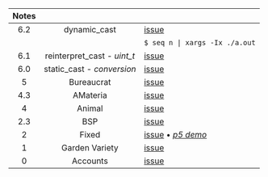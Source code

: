 Notes         |                             |   |
:-----------: | :-------------------------: | - |
6.2           | dynamic_cast                | [issue](https://github.com/nuoxoxo/cpp_modules_42/issues/81)
&nbsp;        |                             | `$ seq n \| xargs -Ix ./a.out`
6.1           | reinterpret_cast - _uint_t_ | [issue](https://github.com/nuoxoxo/cpp_modules_42/issues/82)
6.0           | static_cast - _conversion_  | [issue](https://github.com/nuoxoxo/cpp_modules_42/issues/89)
5             | Bureaucrat                  | [issue](https://github.com/nuoxoxo/cpp_modules_42/issues/69)
4.3           | AMateria                    | [issue](https://github.com/nuoxoxo/cpp_modules_42/issues/61)
4             | Animal                      | [issue](https://github.com/nuoxoxo/cpp_modules_42/issues/49)
2.3           | BSP                         | [issue](https://github.com/nuoxoxo/cpp_modules_42/issues/33)
2             | Fixed                       | [issue](https://github.com/nuoxoxo/cpp_modules_42/issues/26) • [_p5 demo_](https://editor.p5js.org/nuoxoxo/sketches/WT-94Rgmm)
1             | Garden Variety              | [issue](https://github.com/nuoxoxo/cpp_modules_42/issues/25)
0             | Accounts                    | [issue](https://github.com/nuoxoxo/cpp_modules_42/issues/56)
